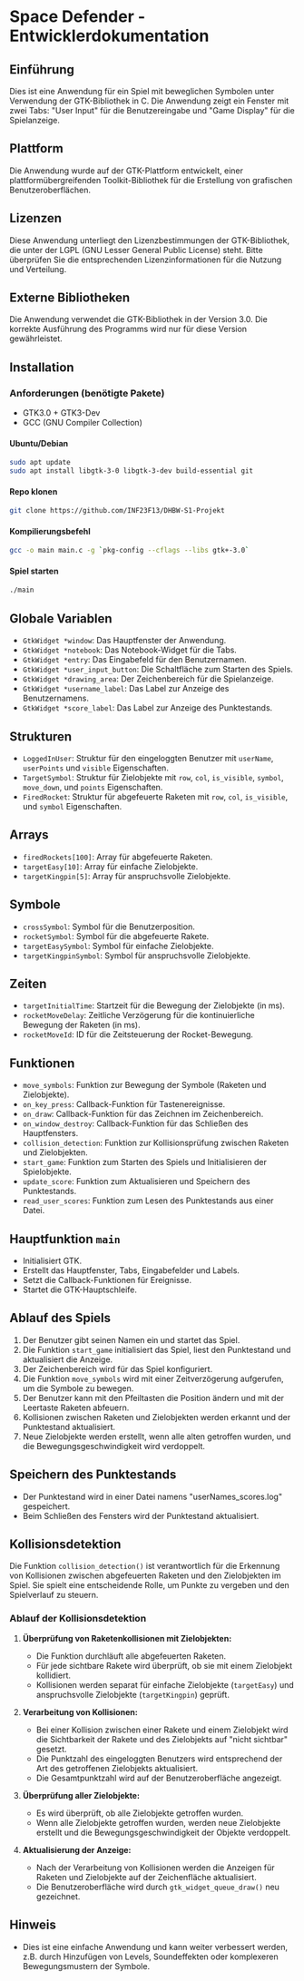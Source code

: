 # Space Defender - Entwicklerdokumentation

## Einführung
Dies ist eine Anwendung für ein Spiel mit beweglichen Symbolen unter Verwendung der GTK-Bibliothek in C. Die Anwendung zeigt ein Fenster mit zwei Tabs: "User Input" für die Benutzereingabe und "Game Display" für die Spielanzeige.

## Plattform
Die Anwendung wurde auf der GTK-Plattform entwickelt, einer plattformübergreifenden Toolkit-Bibliothek für die Erstellung von grafischen Benutzeroberflächen.

## Lizenzen
Diese Anwendung unterliegt den Lizenzbestimmungen der GTK-Bibliothek, die unter der LGPL (GNU Lesser General Public License) steht. Bitte überprüfen Sie die entsprechenden Lizenzinformationen für die Nutzung und Verteilung.

## Externe Bibliotheken
Die Anwendung verwendet die GTK-Bibliothek in der Version 3.0. Die korrekte Ausführung des Programms wird nur für diese Version gewährleistet.

## Installation

### Anforderungen (benötigte Pakete)
- GTK3.0 + GTK3-Dev
- GCC (GNU Compiler Collection)

#### Ubuntu/Debian
```bash
sudo apt update
sudo apt install libgtk-3-0 libgtk-3-dev build-essential git
```

#### Repo klonen
```bash
git clone https://github.com/INF23F13/DHBW-S1-Projekt
```

#### Kompilierungsbefehl
```bash
gcc -o main main.c -g `pkg-config --cflags --libs gtk+-3.0`
```

#### Spiel starten
```bash
./main
```

## Globale Variablen
- `GtkWidget *window`: Das Hauptfenster der Anwendung.
- `GtkWidget *notebook`: Das Notebook-Widget für die Tabs.
- `GtkWidget *entry`: Das Eingabefeld für den Benutzernamen.
- `GtkWidget *user_input_button`: Die Schaltfläche zum Starten des Spiels.
- `GtkWidget *drawing_area`: Der Zeichenbereich für die Spielanzeige.
- `GtkWidget *username_label`: Das Label zur Anzeige des Benutzernamens.
- `GtkWidget *score_label`: Das Label zur Anzeige des Punktestands.

## Strukturen
- `LoggedInUser`: Struktur für den eingeloggten Benutzer mit `userName`, `userPoints` und `visible` Eigenschaften.
- `TargetSymbol`: Struktur für Zielobjekte mit `row`, `col`, `is_visible`, `symbol`, `move_down`, und `points` Eigenschaften.
- `FiredRocket`: Struktur für abgefeuerte Raketen mit `row`, `col`, `is_visible`, und `symbol` Eigenschaften.

## Arrays
- `firedRockets[100]`: Array für abgefeuerte Raketen.
- `targetEasy[10]`: Array für einfache Zielobjekte.
- `targetKingpin[5]`: Array für anspruchsvolle Zielobjekte.

## Symbole
- `crossSymbol`: Symbol für die Benutzerposition.
- `rocketSymbol`: Symbol für die abgefeuerte Rakete.
- `targetEasySymbol`: Symbol für einfache Zielobjekte.
- `targetKingpinSymbol`: Symbol für anspruchsvolle Zielobjekte.

## Zeiten
- `targetInitialTime`: Startzeit für die Bewegung der Zielobjekte (in ms).
- `rocketMoveDelay`: Zeitliche Verzögerung für die kontinuierliche Bewegung der Raketen (in ms).
- `rocketMoveId`: ID für die Zeitsteuerung der Rocket-Bewegung.

## Funktionen
- `move_symbols`: Funktion zur Bewegung der Symbole (Raketen und Zielobjekte).
- `on_key_press`: Callback-Funktion für Tastenereignisse.
- `on_draw`: Callback-Funktion für das Zeichnen im Zeichenbereich.
- `on_window_destroy`: Callback-Funktion für das Schließen des Hauptfensters.
- `collision_detection`: Funktion zur Kollisionsprüfung zwischen Raketen und Zielobjekten.
- `start_game`: Funktion zum Starten des Spiels und Initialisieren der Spielobjekte.
- `update_score`: Funktion zum Aktualisieren und Speichern des Punktestands.
- `read_user_scores`: Funktion zum Lesen des Punktestands aus einer Datei.

## Hauptfunktion `main`
- Initialisiert GTK.
- Erstellt das Hauptfenster, Tabs, Eingabefelder und Labels.
- Setzt die Callback-Funktionen für Ereignisse.
- Startet die GTK-Hauptschleife.

## Ablauf des Spiels
1. Der Benutzer gibt seinen Namen ein und startet das Spiel.
2. Die Funktion `start_game` initialisiert das Spiel, liest den Punktestand und aktualisiert die Anzeige.
3. Der Zeichenbereich wird für das Spiel konfiguriert.
4. Die Funktion `move_symbols` wird mit einer Zeitverzögerung aufgerufen, um die Symbole zu bewegen.
5. Der Benutzer kann mit den Pfeiltasten die Position ändern und mit der Leertaste Raketen abfeuern.
6. Kollisionen zwischen Raketen und Zielobjekten werden erkannt und der Punktestand aktualisiert.
7. Neue Zielobjekte werden erstellt, wenn alle alten getroffen wurden, und die Bewegungsgeschwindigkeit wird verdoppelt.

## Speichern des Punktestands
- Der Punktestand wird in einer Datei namens "userNames_scores.log" 
gespeichert.
- Beim Schließen des Fensters wird der Punktestand aktualisiert.

## Kollisionsdetektion

Die Funktion `collision_detection()` ist verantwortlich für die Erkennung von Kollisionen zwischen abgefeuerten Raketen und den Zielobjekten im Spiel. Sie spielt eine entscheidende Rolle, um Punkte zu vergeben und den Spielverlauf zu steuern.

### Ablauf der Kollisionsdetektion

1. **Überprüfung von Raketenkollisionen mit Zielobjekten:**
     - Die Funktion durchläuft alle abgefeuerten Raketen.
     - Für jede sichtbare Rakete wird überprüft, ob sie mit einem Zielobjekt kollidiert.
     - Kollisionen werden separat für einfache Zielobjekte (`targetEasy`) und anspruchsvolle Zielobjekte (`targetKingpin`) geprüft.

2. **Verarbeitung von Kollisionen:**
     - Bei einer Kollision zwischen einer Rakete und einem Zielobjekt wird die Sichtbarkeit der Rakete und des Zielobjekts auf "nicht sichtbar" gesetzt.
     - Die Punktzahl des eingeloggten Benutzers wird entsprechend der Art des getroffenen Zielobjekts aktualisiert.
     - Die Gesamtpunktzahl wird auf der Benutzeroberfläche angezeigt.

3. **Überprüfung aller Zielobjekte:**
     - Es wird überprüft, ob alle Zielobjekte getroffen wurden.
     - Wenn alle Zielobjekte getroffen wurden, werden neue Zielobjekte erstellt und die Bewegungsgeschwindigkeit der Objekte verdoppelt.

4. **Aktualisierung der Anzeige:**
     - Nach der Verarbeitung von Kollisionen werden die Anzeigen für Raketen und Zielobjekte auf der Zeichenfläche aktualisiert.
     - Die Benutzeroberfläche wird durch `gtk_widget_queue_draw()` neu gezeichnet.


## Hinweis
- Dies ist eine einfache Anwendung und kann weiter verbessert werden, z.B. durch Hinzufügen von Levels, Soundeffekten oder komplexeren Bewegungsmustern der Symbole.
